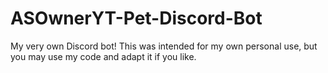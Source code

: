 # ASOwnerYT-Pet-Discord-Bot
My very own Discord bot! 
This was intended for my own personal use, but you may use my code and adapt it if you like.
